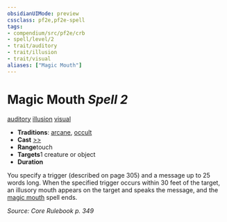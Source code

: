 ```yaml
---
obsidianUIMode: preview
cssclass: pf2e,pf2e-spell
tags:
- compendium/src/pf2e/crb
- spell/level/2
- trait/auditory
- trait/illusion
- trait/visual
aliases: ["Magic Mouth"]
---
```

# Magic Mouth *Spell 2*   
[auditory](../../Rules/traits/auditory.md)  [illusion](../../Rules/traits/illusion.md)  [visual](../../Rules/traits/visual.md)  

- **Traditions**: [arcane](../../Rules/traits/arcane.md), [occult](../../Rules/traits/occult.md)
- **Cast** [>>](../../Rules/core-rulebook/chapter-9-playing-the-game.md#Actions "Two-Action") 
- **Range**touch
- **Targets**1 creature or object
- **Duration**

You specify a trigger (described on page 305) and a message up to 25 words long. When the specified trigger occurs within 30 feet of the target, an illusory mouth appears on the target and speaks the message, and the [magic mouth](../../../..//TTRPGShare-Pathfinder-2E-Vault/compendium/spells/magic-mouth.md) spell ends.

*Source: Core Rulebook p. 349*